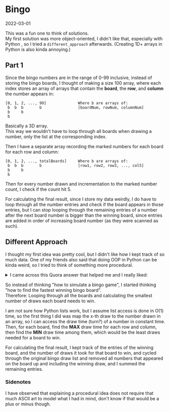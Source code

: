 # Bingo
2022-03-01

This was a fun one to think of solutions.\
My first solution was more object-oriented, I didn't like that,
especially with Python , so I tried a `different_approach` afterwards.
(Creating 1D+ arrays in Python is also kinda annoying.)

## Part 1
Since the bingo numbers are in the range of 0-99 inclusive, instead of storing the
bingo boards, I thought of making a size 100 array, 
where each index stores an array of arrays that contain the **board**, the **row**, 
and **column** the number appears in:
```
[0, 1, 2, ..., 99]              Where b are arrays of:
 b  b  b       b                [boardNum, rowNum, columnNum]
 b     b                        
 b                          
```
Basically a 3D array.\
This way we wouldn't have to loop through all boards when drawing a
number, only the list at the corresponding index.

Then I have a separate array recording the marked numbers for each board
for each row and column:
```
[0, 1, 2, ..., totalBoards]     Where b are arrays of:
 b  b  b       b                [row1, row2, row3, ..., col5]
 b     b                        
 b 
```
Then for every number drawn and incrementation to the marked number count,
I check if the count hit 5.

For calculating the final result, since I store my data weirdly,
I do have to loop through all the number entries
and check if the board appears in those entries, 
but I can stop looping through the remaining entries of a number
after the next board number is bigger than the winning board, since entries are
added in order of increasing board number (as they were scanned as such).

## Different Approach
I thought my first idea was pretty cool, but I didn't like how I kept track of so
much data. One of my friends also said that doing OOP in Python can be kinda weird,
so I tried to think of something more procedural.

<details>
  <summary>I came across this Quora answer that helped me and I really liked:</summary>

  [Link to original answer by Vipluv Shetty](https://qr.ae/pGdpOG)
  > A procedure-oriented programmer thinks, "What do i have to *do* to solve
  > this problem?"\
  > An object-oriented programmer, on the other hand, thinks, "What am i working
  > *with* in this problem?"
</details>

So instead of thinking "how to simulate a bingo game", I started thinking
"how to find the fastest winning bingo board".\
Therefore: Looping through all the boards and calculating
the smallest number of draws each board needs to win.

I am not sure how Python lists work, but I assume list access is done in O(1) time,
so the first thing I did was map the x-th draw to the number drawn in an array,
so I can access the draw time (turn?) of a number in constant time.\
Then, for each board, find the **MAX** draw time for each row and column,
then find the **MIN** draw time among them, which would be the least draws needed
for a board to win.

For calculating the final result, I kept track of the entries of the winning board,
and the number of draws it took for that board to win, and
cycled through the original bingo draw list and removed all numbers that appeared
on the board up and including the winning draw, and I summed the remaining entries.

### Sidenotes
I have observed that explaining a procedural idea does not require that much ASCII
art to model what I had in mind, don't know if that would be a plus or minus though.
